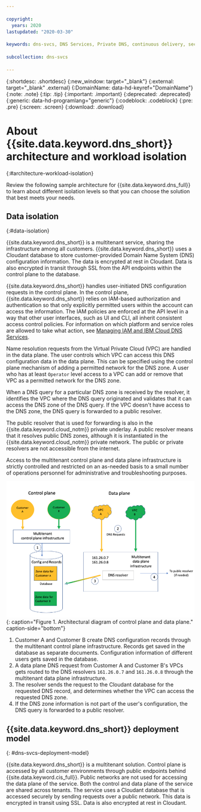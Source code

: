 ```yaml
---

copyright:
  years: 2020
lastupdated: "2020-03-30"

keywords: dns-svcs, DNS Services, Private DNS, continuous delivery, security

subcollection: dns-svcs

---
```


{:shortdesc: .shortdesc}
{:new_window: target="_blank"}
{:external: target="_blank" .external}
{:DomainName: data-hd-keyref="DomainName"}
{:note: .note}
{:tip: .tip}
{:important: .important}
{:deprecated: .deprecated}
{:generic: data-hd-programlang="generic"}
{:codeblock: .codeblock}
{:pre: .pre}
{:screen: .screen}
{:download: .download}


# About {{site.data.keyword.dns_short}} architecture and workload isolation
{:#architecture-workload-isolation}

Review the following sample architecture for {{site.data.keyword.dns_full}} to learn about different isolation levels so that you can choose the solution that best meets your needs.

## Data isolation
{:#data-isolation}

{{site.data.keyword.dns_short}} is a multitenant service, sharing the infrastructure among all customers. {{site.data.keyword.dns_short}} uses a Cloudant database to store customer-provided Domain Name System (DNS) configuration information. The data is encrypted at rest in Cloudant. Data is also encrypted in transit through SSL from the API endpoints within the control plane to the database.

{{site.data.keyword.dns_short}} handles user-initiated DNS configuration requests in the control plane. In the control plane, {{site.data.keyword.dns_short}} relies on IAM-based authorization and authentication so that only explicitly permitted users within the account can access the information. The IAM policies are enforced at the API level in a way that other user interfaces, such as UI and CLI, all inherit consistent access control policies. For information on which platform and service roles are allowed to take what action, see [Managing IAM and IBM Cloud DNS Services](https://cloud.ibm.com/docs/dns-svcs?topic=dns-svcs-iam). 

Name resolution requests from the Virtual Private Cloud (VPC) are handled in the data plane. The user controls which VPC can access this DNS configuration data in the data plane. This can be specified using the control plane mechanism of adding a permitted network for the DNS zone. A user who has at least `Operator` level access to a VPC can add or remove that VPC as a permitted network for the DNS zone. 

When a DNS query for a particular DNS zone is received by the resolver, it identifies the VPC where the DNS query originated and validates that it can access the DNS zone of the DNS query. If the VPC doesn't have access to the DNS zone, the DNS query is forwarded to a public resolver. 

The public resolver that is used for forwarding is also in the {{site.data.keyword.cloud_notm}} private underlay. A public resolver means that it resolves public DNS zones, although it is instantiated in the {{site.data.keyword.cloud_notm}} private network. The public or private resolvers are not accessible from the internet.

Access to the multitenant control plane and data plane infrastructure is strictly controlled and restricted on an as-needed basis to a small number of operations personnel for administrative and troubleshooting purposes.

![Architecture diagram](images/data-isolation.png "Architecture diagram"){: caption="Figure 1. Architectural diagram of control plane and data plane." caption-side="bottom"}

1. Customer A and Customer B create DNS configuration records through the multitenant control plane infrastructure. Records get saved in the database as separate documents. Configuration information of different users gets saved in the database.
1. A data plane DNS request from Customer A and Customer B's VPCs gets routed to the DNS resolvers `161.26.0.7` and `161.26.0.8` through the multitenant data plane infrastructure.
1. The resolver sends the request to the Cloudant database for the requested DNS record, and determines whether the VPC can access the requested DNS zone.
1. If the DNS zone information is not part of the user's configuration, the DNS query is forwarded to a public resolver.


## {{site.data.keyword.dns_short}} deployment model
{: #dns-svcs-deployment-model}

{{site.data.keyword.dns_short}} is a multitenant solution. Control plane is accessed by all customer environments through public endpoints behind {{site.data.keyword.cis_full}}. Public networks are not used for accessing the data plane of the service. Both the control and data plane of the service are shared across tenants. The service uses a Cloudant database that is accessed securely by sending requests over a public network. This data is encrypted in transit using SSL. Data is also encrypted at rest in Cloudant. 
